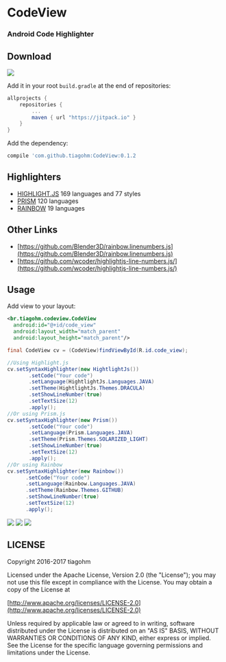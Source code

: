 # CodeView
### Android Code Highlighter

## Download

[![](https://jitpack.io/v/tiagohm/CodeView.svg)](https://jitpack.io/#tiagohm/CodeView)

Add it in your root `build.gradle` at the end of repositories:
```gradle
allprojects {
    repositories {
        ...
        maven { url "https://jitpack.io" }
    }
}
```
Add the dependency:
```gradle
compile 'com.github.tiagohm:CodeView:0.1.2
```

## Highlighters
* [HIGHLIGHT.JS](https://highlightjs.org/)
169 languages and 77 styles
* [PRISM](http://prismjs.com/)
120 languages
* [RAINBOW](https://craig.is/making/rainbows)
19 languages

## Other Links
* [https://github.com/Blender3D/rainbow.linenumbers.js](https://github.com/Blender3D/rainbow.linenumbers.js)
* [https://github.com/wcoder/highlightjs-line-numbers.js/](https://github.com/wcoder/highlightjs-line-numbers.js/)

## Usage

Add view to your layout:
```xml
<br.tiagohm.codeview.CodeView
  android:id="@+id/code_view"
  android:layout_width="match_parent"
  android:layout_height="match_parent"/>
 ```
 ```java
 final CodeView cv = (CodeView)findViewById(R.id.code_view);

 //Using Highlight.js
 cv.setSyntaxHighlighter(new HightlightJs())
        .setCode("Your code")
        .setLanguage(HightlightJs.Languages.JAVA)
        .setTheme(HightlightJs.Themes.DRACULA)
        .setShowLineNumber(true)
        .setTextSize(12)
        .apply();
 //Or using Prism.js
 cv.setSyntaxHighlighter(new Prism())
        .setCode("Your code")
        .setLanguage(Prism.Languages.JAVA)
        .setTheme(Prism.Themes.SOLARIZED_LIGHT)
        .setShowLineNumber(true)
        .setTextSize(12)
        .apply();
//Or using Rainbow
cv.setSyntaxHighlighter(new Rainbow())
       .setCode("Your code")
       .setLanguage(Rainbow.Languages.JAVA)
       .setTheme(Rainbow.Themes.GITHUB)
       .setShowLineNumber(true)
       .setTextSize(12)
       .apply();
 ```

 ![](https://raw.githubusercontent.com/tiagohm/CodeView/master/1.png)
 ![](https://raw.githubusercontent.com/tiagohm/CodeView/master/3.png)
 ![](https://raw.githubusercontent.com/tiagohm/CodeView/master/2.png)

## LICENSE
Copyright 2016-2017 tiagohm

Licensed under the Apache License, Version 2.0 (the "License");
you may not use this file except in compliance with the License.
You may obtain a copy of the License at

[http://www.apache.org/licenses/LICENSE-2.0](http://www.apache.org/licenses/LICENSE-2.0)

Unless required by applicable law or agreed to in writing, software
distributed under the License is distributed on an "AS IS" BASIS,
WITHOUT WARRANTIES OR CONDITIONS OF ANY KIND, either express or implied.
See the License for the specific language governing permissions and
limitations under the License.
